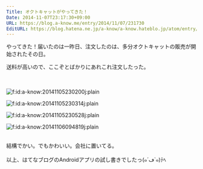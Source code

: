 ```yaml
---
Title: オクトキャットがやってきた！
Date: 2014-11-07T23:17:30+09:00
URL: https://blog.a-know.me/entry/2014/11/07/231730
EditURL: https://blog.hatena.ne.jp/a-know/a-know.hateblo.jp/atom/entry/8454420450072873170
---
```


<p>やってきた！届いたのは一昨日、注文したのは、多分オクトキャットの販売が開始されたその日。</p>
<div>
<div style="text-align: start;">送料が高いので、ここぞとばかりにあれこれ注文したった。</div>
<div style="text-align: start;"> </div>
<div style="text-align: start;"> 
<p><img class="hatena-fotolife" title="f:id:a-know:20141105230200j:plain" src="//cdn-ak.f.st-hatena.com/images/fotolife/a/a-know/20141105/20141105230200.jpg" alt="f:id:a-know:20141105230200j:plain" /></p>
</div>
<div style="text-align: start;">
<p><img class="hatena-fotolife" title="f:id:a-know:20141105230314j:plain" src="//cdn-ak.f.st-hatena.com/images/fotolife/a/a-know/20141105/20141105230314.jpg" alt="f:id:a-know:20141105230314j:plain" /></p>
</div>
<div style="text-align: start;">
<p><img class="hatena-fotolife" title="f:id:a-know:20141105230528j:plain" src="//cdn-ak.f.st-hatena.com/images/fotolife/a/a-know/20141105/20141105230528.jpg" alt="f:id:a-know:20141105230528j:plain" /></p>
</div>
<div style="text-align: start;">
<p><img class="hatena-fotolife" title="f:id:a-know:20141106094819j:plain" src="//cdn-ak.f.st-hatena.com/images/fotolife/a/a-know/20141106/20141106094819.jpg" alt="f:id:a-know:20141106094819j:plain" /></p>
</div>
<div style="text-align: start;"> </div>
<div>結構でかい。でもかわいい。会社に置いてる。</div>
<div> </div>
<div>以上、はてなブログのAndroidアプリの試し書きでしたっ(๑´ڡ`๑)ﾃﾍ</div>
</div>


<script src="https://moshi-moshi.moshimo.works/moshimoshi/a_know_blog/2014-11-07-231730?title=%E3%82%AA%E3%82%AF%E3%83%88%E3%82%AD%E3%83%A3%E3%83%83%E3%83%88%E3%81%8C%E3%82%84%E3%81%A3%E3%81%A6%E3%81%8D%E3%81%9F%EF%BC%81"></script>
